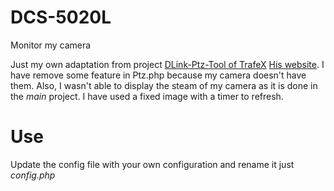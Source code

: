 # DCS-5020L
Monitor my camera

Just my own adaptation from project [DLink-Ptz-Tool of TrafeX](https://github.com/TrafeX/DLink-Ptz-Tool) [His website](https://www.trafex.nl).
I have remove some feature in Ptz.php because my camera doesn't have them. 
Also, I wasn't able to display the steam of my camera as it is done in the _main_ project. I have used a fixed image with a timer to refresh. 

# Use

Update the config file with your own configuration and rename it just *config.php*
